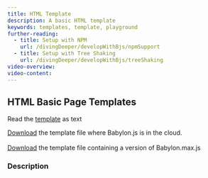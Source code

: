 ```yaml
---
title: HTML Template
description: A basic HTML template
keywords: templates, template, playground
further-reading: 
  - title: Setup with NPM
    url: /divingDeeper/developWithBjs/npmSupport
  - title: Setup with Tree Shaking
    url: /divingDeeper/developWithBjs/treeShaking
video-overview:
video-content:
---
```


## HTML Basic Page Templates

Read the [template](/quickstart#minimal-html-javascript-template) as text

<a href="https://raw.githubusercontent.com/BabylonJSGuide/Tiled/master/basic1/index.zip" download="index.zip">Download</a> the template file where Babylon.js is in the cloud.   
<br />
<a href="https://raw.githubusercontent.com/BabylonJSGuide/Tiled/master/basic2.zip" download="basic template">Download</a> the template file containing a version of Babylon.max.js

### Description

